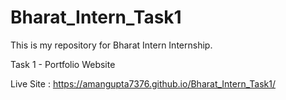 # Bharat_Intern_Task1
This is my repository for Bharat Intern Internship.

Task 1 - Portfolio Website

Live Site : https://amangupta7376.github.io/Bharat_Intern_Task1/

